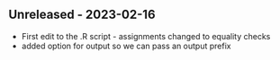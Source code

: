 ## Unreleased - 2023-02-16
- First edit to the .R script - assignments changed to equality checks
- added option for output so we can pass an output prefix
